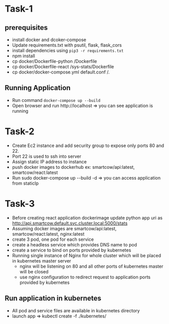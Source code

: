 # Task-1
## prerequisites
- install docker and dcoker-compose
- Update requirements.txt with psutil, flask, flask_cors
- install dependencies using `pip3 -r requirements.txt`
- npm install 
- cp docker/Dockerfile-python <Absolute path to DevOps-Assignment>/Dockerfile
- cp docker/Dockerfile-react <Absolute path to DevOps-Assignment>/sys-stats/Dockerfile
- cp docker/docker-compose.yml default.conf <Absolute path to DevOps-Assignment>/.

## Running Application
- Run command `docker-compose up --build`
- Open browser and run http://localhost => you can see application is running 

# Task-2
- Create Ec2 instance and add security group to expose only ports 80 and 22.
- Port 22 is used to ssh into server
- Assign static IP address to instance
- push docker images to dockerhub ex: smartcow/api:latest, smartcow/react:latest
- Run sudo docker-compose up --build -d => you can access application from staticIp

# Task-3
- Before creating react application dockerimage update python app uri as http://api.smartcow.default.svc.cluster.local:5000/stats
- Assuming docker images are smartcow/api:latest, smartcow/react:latest, nginx:latest
- create 3 pod, one pod for each service
- create a headless service which provides DNS name to pod
- create a service to bind on ports provided by kubernetes
- Running single instance of Nginx for whole cluster which will be placed in kubernetes master server
  - nginx will be listening on 80 and all other ports of kubernetes master will be closed
  - use nginx configuration to redirect request to application ports provided by kubernetes
  
## Run application in kubernetes
- All pod and service files are available in kubernetes directory
- launch app => kubectl create -f ./kubernetes/

